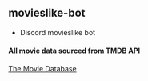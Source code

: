 ## movieslike-bot
- Discord movieslike bot

#### All movie data sourced from TMDB API
[The Movie Database](https://www.themoviedb.org/)